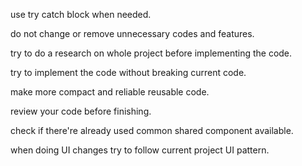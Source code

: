 use try catch block when needed.

do not change or remove unnecessary codes and features.

try to do a research on whole project before implementing the code.

try to implement the code without breaking current code.

make more compact and reliable reusable code.

review your code before finishing.

check if there're already used common shared component available.

when doing UI changes try to follow current project UI pattern.